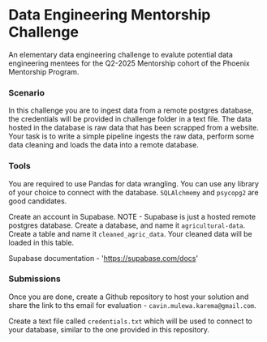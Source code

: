# Data Engineering Mentorship Challenge

An elementary data engineering challenge to evalute potential data engineering mentees for the Q2-2025 Mentorship cohort 
of the Phoenix Mentorship Program.

### Scenario
In this challenge you are to ingest data from a remote postgres database, the credentials will be provided in challenge folder
in a text file.
The data hosted in the database is raw data that has been scrapped from a website. Your task is to write a simple pipeline ingests the raw data, perform some data cleaning and loads the data into a remote database. 

### Tools
You are required to use Pandas for data wrangling. You can use any library of your choice to connect with the database. `SQLAlchmemy` and `psycopg2` are good candidates.

Create an account in Supabase. NOTE - Supabase is just a hosted remote postgres database. Create a database, and name it `agricultural-data`. Create a table and name it `cleaned_agric_data`. Your cleaned data will be loaded in this table.

Supabase documentation - 'https://supabase.com/docs'

### Submissions
Once you are done, create a Github repository to host your solution and share the link to ths email for evaluation - `cavin.mulewa.karema@gmail.com`. 

Create a text file called `credentials.txt` which will be used to connect to your database, similar to the one provided in this repository.
